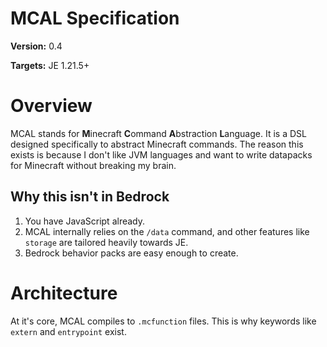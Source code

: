MCAL Specification
==================

**Version:** 0.4

**Targets:** JE 1.21.5+

# Overview

MCAL stands for **M**inecraft **C**ommand **A**bstraction **L**anguage. It is a DSL designed specifically to abstract Minecraft commands. The reason this exists is because I don't like JVM languages and want to write datapacks for Minecraft without breaking my brain.

## Why this isn't in Bedrock
1. You have JavaScript already.
2. MCAL internally relies on the `/data` command, and other features like `storage` are tailored heavily towards JE.
3. Bedrock behavior packs are easy enough to create.

# Architecture

At it's core, MCAL compiles to `.mcfunction` files. This is why keywords like `extern` and `entrypoint` exist.